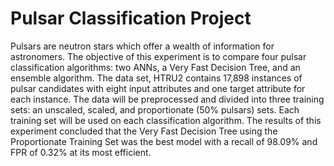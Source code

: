 # Pulsar Classification Project
Pulsars are neutron stars which offer a wealth of information for astronomers. The objective of this experiment is to compare four pulsar classification algorithms: two ANNs, a Very Fast Decision Tree, and an ensemble algorithm. The data set, HTRU2 contains 17,898 instances of pulsar candidates with eight input attributes and one target attribute for each instance. The data will be preprocessed and divided into three training sets: an unscaled, scaled, and proportionate (50% pulsars) sets. Each training set will be used on each classification algorithm. The results of this experiment concluded that the Very Fast Decision Tree using the Proportionate Training Set was the best model with a recall of 98.09% and FPR of 0.32% at its most efficient.
